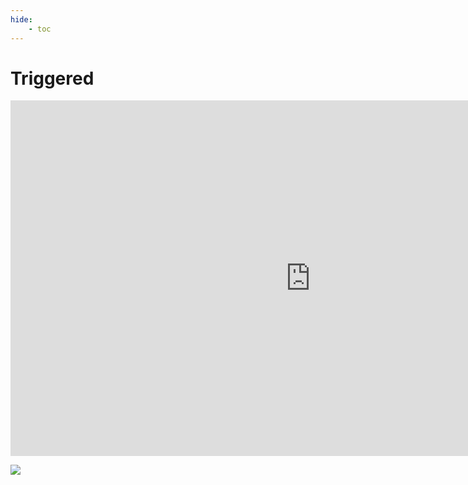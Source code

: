 ```yaml
---
hide:
    - toc
---
```


# Triggered

<iframe src="https://docs.google.com/presentation/d/e/2PACX-1vQgerue-YyYcLRTJawOIUOKAdpP8VhmkDQ1P8AJZucsmuzc5au8tcNQx4a_o2y-S16UtLv_2gLkXZEA/embed?start=false&loop=false&delayms=3000" frameborder="0" width="960" height="569" allowfullscreen="true" mozallowfullscreen="true" webkitallowfullscreen="true"></iframe>

![](../images/MT01/scorpio_blow.jpg)
